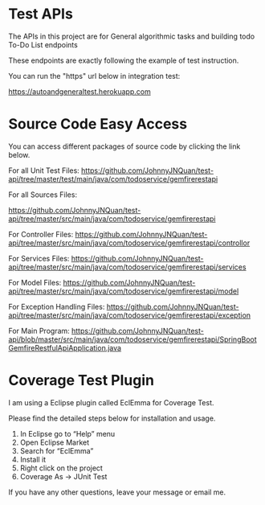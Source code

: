# Test APIs 

The APIs in this project are for General algorithmic tasks and building todo To-Do List endpoints

These endpoints are exactly following the example of test instruction.

You can run the "https" url below in integration test:

https://autoandgeneraltest.herokuapp.com



# Source Code Easy Access

You can access different packages of source code by clicking the link below. 

For all Unit Test Files:
https://github.com/JohnnyJNQuan/test-api/tree/master/test/main/java/com/todoservice/gemfirerestapi

For all Sources Files:

https://github.com/JohnnyJNQuan/test-api/tree/master/src/main/java/com/todoservice/gemfirerestapi

For Controller Files:
https://github.com/JohnnyJNQuan/test-api/tree/master/src/main/java/com/todoservice/gemfirerestapi/controllor

For Services Files:
https://github.com/JohnnyJNQuan/test-api/tree/master/src/main/java/com/todoservice/gemfirerestapi/services

For Model Files:
https://github.com/JohnnyJNQuan/test-api/tree/master/src/main/java/com/todoservice/gemfirerestapi/model

For Exception Handling Files:
https://github.com/JohnnyJNQuan/test-api/tree/master/src/main/java/com/todoservice/gemfirerestapi/exception

For Main Program: 
https://github.com/JohnnyJNQuan/test-api/blob/master/src/main/java/com/todoservice/gemfirerestapi/SpringBootGemfireRestfulApiApplication.java


# Coverage Test Plugin
I am using a Eclipse plugin called EclEmma for Coverage Test.

Please find the detailed steps below for installation and usage.

1. In Eclipse go to “Help” menu
2. Open Eclipse Market
3. Search for “EclEmma”
4. Install it
5. Right click on the project
6. Coverage As → JUnit Test

If you have any other questions, leave your message or email me.
